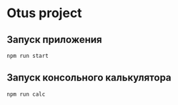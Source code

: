 # Otus project

## Запуск приложения

```
npm run start
```

## Запуск консольного калькулятора

```
npm run calc